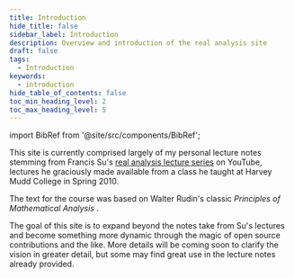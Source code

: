 ```yaml
---
title: Introduction
hide_title: false
sidebar_label: Introduction
description: Overview and introduction of the real analysis site
draft: false
tags: 
  - Introduction
keywords: 
  - introduction
hide_table_of_contents: false
toc_min_heading_level: 2
toc_max_heading_level: 5
---
```


import BibRef from '@site/src/components/BibRef';

This site is currently comprised largely of my personal lecture notes stemming from Francis Su's [real analysis lecture series](https://analysisyawp.blogspot.com/) on YouTube, lectures he graciously made available from a class he taught at Harvey Mudd College in Spring 2010.

The text for the course was based on Walter Rudin's classic *Principles of Mathematical Analysis* <BibRef id='WR1976' pages=''></BibRef>. 

The goal of this site is to expand beyond the notes take from Su's lectures and become something more dynamic through the magic of open source contributions and the like. More details will be coming soon to clarify the vision in greater detail, but some may find great use in the lecture notes already provided.
